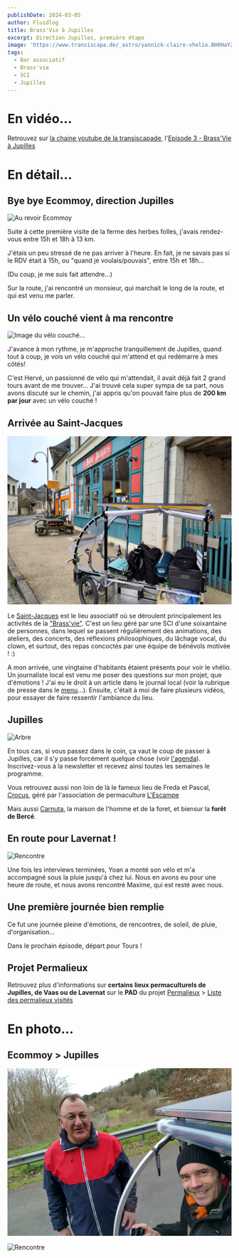 ```yaml
---
publishDate: 2024-03-05
author: Fluidlog
title: Brass'Vie à Jupilles
excerpt: Direction Jupilles, première étape
image: 'https://www.transiscapa.de/_astro/yannick-claire-vhelio.BH0HaY2z_1aKVpP.webp'
tags:
  - Bar associatif
  - Brass'vie
  - SCI
  - Jupilles
---
```


# En vidéo...
Retrouvez sur [la chaine youtube de la transiscapade](https://www.youtube.com/@Transiscapade), l'[Episode 3 - Brass'Vie à Jupilles](https://www.youtube.com/watch?v=Hyy5P06IiOQ)

# En détail...

## Bye bye Ecommoy, direction Jupilles
![Au revoir Ecommoy](../../assets/images/Ep03-sortie-ecommoy.jpg)

Suite à cette première visite de la ferme des herbes folles, j'avais rendez-vous entre 15h et 18h à 13 km.

J'étais un peu stressé de ne pas arriver à l'heure. En fait, je ne savais pas si le RDV était à 15h, ou "quand je voulais/pouvais", entre 15h et 18h...

(Du coup, je me suis fait attendre...)

Sur la route, j'ai rencontré un monsieur, qui marchait le long de la route, et qui est venu me parler.

## Un vélo couché vient à ma rencontre

![Image du vélo couché...](../../assets/images/Ep03-velo-couche.jpg)

J'avance à mon rythme, je m'approche tranquillement de Jupilles, quand tout à coup, je vois un vélo couché qui m'attend et qui redémarre à mes côtés!

C'est Hervé, un passionné de vélo qui m'attendait, il avait déjà fait 2 grand tours avant de me trouver... J'ai trouvé cela super sympa de sa part, nous avons discuté sur le chemin, j'ai appris qu'on pouvait faire plus de **200 km par jour** avec un vélo couché !

## Arrivée au Saint-Jacques
![Au revoir Ecommoy](../../assets/images/Ep03-vhelio-saint-jacques.jpg)

Le [Saint-Jacques](https://vlap.fr/labrassviedejupilles/) est le lieu associatif où se déroulent principalement les activités de la ["Brass'vie"](https://vlap.fr/labrassviedejupilles/). C'est un lieu géré par une SCI d'une soixantaine de personnes, dans lequel se passent régulièrement des animations, des ateliers, des concerts, des réflexions philosophiques, du lâchage vocal, du clown, et surtout, des repas concoctés par une équipe de bénévols motivée ! :)

A mon arrivée, une vingtaine d'habitants étaient présents pour voir le vhélio. Un journaliste local est venu me poser des questions sur mon projet, que d'émotions ! J'ai eu le droit à un article dans le journal local (voir la rubrique de presse dans le [menu](http://localhost:4321/accueil/presse)...). Ensuite, c'était à moi de faire plusieurs vidéos, pour essayer de faire ressentir l'ambiance du lieu.

## Jupilles
![Arbre](../../assets/images/Ep03-arbre.jpg)

En tous cas, si vous passez dans le coin, ça vaut le coup de passer à Jupilles, car il s'y passe forcément quelque chose (voir [l'agenda](https://vlap.fr/labrassviedejupilles/agenda-collectif/)). Inscrivez-vous à la newsletter et recevez ainsi toutes les semaines le programme.

Vous retrouvez aussi non loin de là le fameux lieu de Freda et Pascal, [Crocus](https://escampe.fr/permaculture/?page_id=185), géré par l'association de permaculture [L'Escampe](https://escampe.fr/permaculture/?page_id=25)

Mais aussi [Carnuta](https://www.carnuta.fr/), la maison de l'homme et de la foret, et biensur la **forêt de Bercé**.

## En route pour Lavernat !
![Rencontre](../../assets/images/Ep03-vhelio-garage.jpg)

Une fois les interviews terminées, Yoan a monté son vélo et m'a accompagné sous la pluie jusqu'à chez lui. Nous en avons eu pour une heure de route, et nous avons rencontré Maxime, qui est resté avec nous.

## Une première journée bien remplie
Ce fut une journée pleine d'émotions, de rencontres, de soleil, de pluie, d'organisation... 

Dans le prochain épisode, départ pour Tours !

## Projet Permalieux
Retrouvez plus d'informations sur **certains lieux permaculturels de Jupilles, de Vaas ou de Lavernat** sur le **PAD** du projet [Permalieux](https://paper.dropbox.com/doc/Permalieux-72-IlbDvuBKKhOERQtgZqiz2) > [Liste des permalieux visités](https://paper.dropbox.com/doc/Liste-des-permalieux-visites-auX6lhoT0BAJ9rh3kCl2w)

# En photo...

## Ecommoy > Jupilles
![Rencontre](../../assets/images/Ep03-rencontre.jpg)

![Rencontre](../../assets/images/Ep03-vache.jpg)
